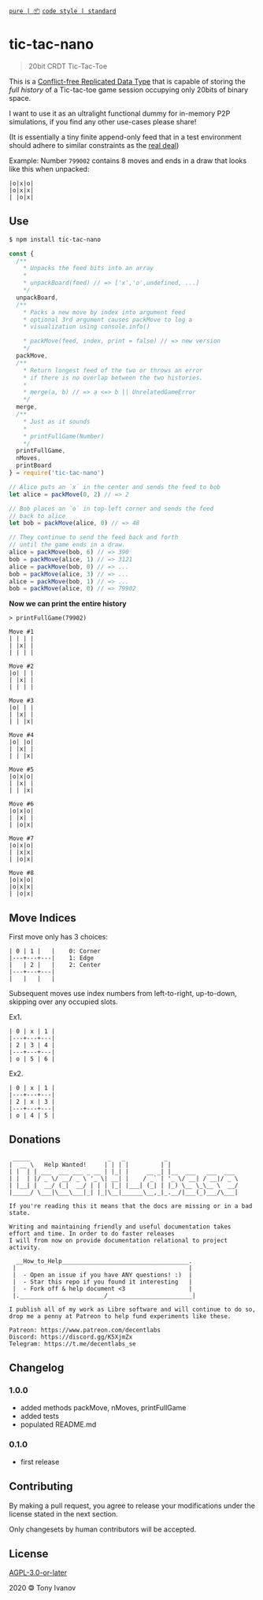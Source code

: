 [`pure | 📦`](https://github.com/telamon/create-pure)
[`code style | standard`](https://standardjs.com/)
# tic-tac-nano

> 20bit CRDT Tic-Tac-Toe

This is a [Conflict-free Replicated Data Type](https://en.wikipedia.org/wiki/Conflict-free_replicated_data_type) that is capable of storing
the _full history_ of a Tic-tac-toe game session occupying only 20bits of binary space.

I want to use it as an ultralight functional dummy for in-memory P2P simulations,
if you find any other use-cases please share!

(It is essentially a tiny finite append-only feed that in a test environment should adhere to similar constraints as the [real deal](https://github.com/mafintosh/hypercore))

Example: Number `799002` contains 8 moves and ends in a draw that looks like this
when unpacked:
```
|o|x|o|
|o|x|x|
| |o|x|
```


## Use

```bash
$ npm install tic-tac-nano
```

```js
const {
  /**
    * Unpacks the feed bits into an array
    *
    * unpackBoard(feed) // => ['x','o',undefined, ...]
    */
  unpackBoard,
  /**
    * Packs a new move by index into argument feed
    * optional 3rd argument causes packMove to log a
    * visualization using console.info()

    * packMove(feed, index, print = false) // => new version
    */
  packMove,
  /**
    * Return longest feed of the two or throws an error
    * if there is no overlap between the two histories.
    *
    * merge(a, b) // => a <=> b || UnrelatedGameError
    */
  merge,
  /**
    * Just as it sounds
    *
    * printFullGame(Number)
    */
  printFullGame,
  nMoves,
  printBoard
} = require('tic-tac-nano')

// Alice puts an `x` in the center and sends the feed to bob
let alice = packMove(0, 2) // => 2

// Bob places an `o` in top-left corner and sends the feed
// back to alice
let bob = packMove(alice, 0) // => 48

// They continue to send the feed back and forth
// until the game ends in a draw.
alice = packMove(bob, 6) // => 390
bob = packMove(alice, 1) // => 3121
alice = packMove(bob, 0) // => ...
bob = packMove(alice, 3) // => ...
alice = packMove(bob, 1) // => ...
bob = packMove(alice, 0) // => 79902
```

**Now we can print the entire history**

```
> printFullGame(79902)

Move #1
| | | |
| |x| |
| | | |

Move #2
|o| | |
| |x| |
| | | |

Move #3
|o| | |
| |x| |
| | |x|

Move #4
|o| |o|
| |x| |
| | |x|

Move #5
|o|x|o|
| |x| |
| | |x|

Move #6
|o|x|o|
| |x| |
| |o|x|

Move #7
|o|x|o|
| |x|x|
| |o|x|

Move #8
|o|x|o|
|o|x|x|
| |o|x|
```

## Move Indices

First move only has 3 choices:

```
| 0 | 1 |   |    0: Corner
|---+---+---|    1: Edge
|   | 2 |   |    2: Center
|---+---+---|
|   |   |   |
```

Subsequent moves use index numbers from left-to-right, up-to-down,
skipping over any occupied slots.

Ex1.

```
| 0 | x | 1 |
|---+---+---|
| 2 | 3 | 4 |
|---+---+---|
| o | 5 | 6 |
```

Ex2.

```
| 0 | x | 1 |
|---+---+---|
| 2 | x | 3 |
|---+---+---|
| o | 4 | 5 |
```

## Donations

```ad
 _____                      _   _           _
|  __ \   Help Wanted!     | | | |         | |
| |  | | ___  ___ ___ _ __ | |_| |     __ _| |__  ___   ___  ___
| |  | |/ _ \/ __/ _ \ '_ \| __| |    / _` | '_ \/ __| / __|/ _ \
| |__| |  __/ (_|  __/ | | | |_| |___| (_| | |_) \__ \_\__ \  __/
|_____/ \___|\___\___|_| |_|\__|______\__,_|_.__/|___(_)___/\___|

If you're reading this it means that the docs are missing or in a bad state.

Writing and maintaining friendly and useful documentation takes
effort and time. In order to do faster releases
I will from now on provide documentation relational to project activity.

  __How_to_Help____________________________________.
 |                                                 |
 |  - Open an issue if you have ANY questions! :)  |
 |  - Star this repo if you found it interesting   |
 |  - Fork off & help document <3                  |
 |.________________________/________________________|

I publish all of my work as Libre software and will continue to do so,
drop me a penny at Patreon to help fund experiments like these.

Patreon: https://www.patreon.com/decentlabs
Discord: https://discord.gg/K5XjmZx
Telegram: https://t.me/decentlabs_se
```


## Changelog

### 1.0.0
- added methods packMove, nMoves, printFullGame
- added tests
- populated README.md
### 0.1.0
- first release

## Contributing

By making a pull request, you agree to release your modifications under
the license stated in the next section.

Only changesets by human contributors will be accepted.

## License

[AGPL-3.0-or-later](./LICENSE)

2020 &#x1f12f; Tony Ivanov
